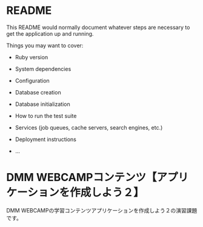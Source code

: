 # README

This README would normally document whatever steps are necessary to get the
application up and running.

Things you may want to cover:

* Ruby version

* System dependencies

* Configuration

* Database creation

* Database initialization

* How to run the test suite

* Services (job queues, cache servers, search engines, etc.)

* Deployment instructions

* ...

# DMM WEBCAMPコンテンツ【アプリケーションを作成しよう２】
DMM WEBCAMPの学習コンテンツアプリケーションを作成しよう２の演習課題です。

